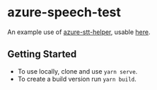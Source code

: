 # azure-speech-test

An example use of [azure-stt-helper](https://github.com/lkennxyz/azure-stt-helper), usable [here](https://sst-example.kenn.dev).

## Getting Started
* To use locally, clone and use `yarn serve`.
* To create a build version run `yarn build`.

